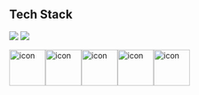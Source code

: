 ## Tech Stack
<img src="https://img.shields.io/badge/C-A8B9CC?style=for-the-badge&logo=C&logoColor=white"> <img src="https://img.shields.io/badge/R-276DC3?style=for-the-badge&logo=R&logoColor=white">
<div style="display: flex; align-items: flex-start;"><img src="https://techstack-generator.vercel.app/python-icon.svg" alt="icon" width="65" height="65" /> <img src="https://techstack-generator.vercel.app/java-icon.svg" alt="icon" width="65" height="65" /> <img src="https://techstack-generator.vercel.app/cpp-icon.svg" alt="icon" width="65" height="65" /> <img src="https://techstack-generator.vercel.app/mysql-icon.svg" alt="icon" width="65" height="65" /> <img src="https://techstack-generator.vercel.app/swift-icon.svg" alt="icon" width="65" height="65" /></div>
<!--
**Suyeon-WOO1/Suyeon-WOO1** is a ✨ _special_ ✨ repository because its `README.md` (this file) appears on your GitHub profile.

Here are some ideas to get you started:

- 🔭 I’m currently working on ...
- 🌱 I’m currently learning ...
- 👯 I’m looking to collaborate on ...
- 🤔 I’m looking for help with ...
- 💬 Ask me about ...
- 📫 How to reach me: ...
- 😄 Pronouns: ...
- ⚡ Fun fact: ...
-->
